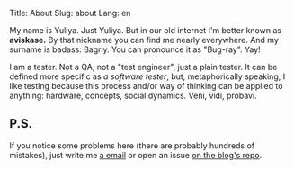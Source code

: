 Title: About
Slug: about
Lang: en

My name is Yuliya. Just Yuliya. But in our old internet I'm better known as **aviskase.** By that nickname you can find me nearly everywhere. And my surname is badass: Bagriy. You can pronounce it as "Bug-ray". Yay!

I am a tester. Not a QA, not a "test engineer", just a plain tester. It can be defined more specific as *a software tester*, but, metaphorically speaking, I like testing because this process and/or way of thinking can be applied to anything: hardware, concepts, social dynamics. Veni, vidi, probavi. 

## P.S.
If you notice some problems here (there are probably hundreds of mistakes), just write me [a email](mailto:aviskase@gmail.com) or open an issue [on the blog's repo](https://github.com/aviskase/aviskase.github.io/issues).
